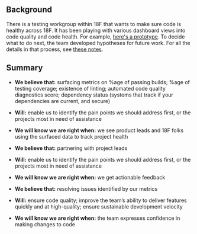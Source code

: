## Background

There is a testing workgroup within 18F that wants to make sure code is healthy across 18F. It has been playing with various dashboard views into code quality and code health. For example, [here's a prototype](https://project-dashboard.18f.gov/default). To decide what to do next, the team developed hypotheses for future work. For all the details in that process, see [these notes](https://docs.google.com/document/d/18nPmH01Uz56xarHV66SVTU8f7boCr_ut5eQAArXzei4/edit).

## Summary

- **We believe that:** surfacing metrics on %age of passing builds; %age of testing coverage; existence of linting; automated code quality diagnostics score; dependency status (systems that track if your dependencies are current, and secure)
- **Will:** enable us to identify the pain points we should address first, or the projects most in need of assistance
- **We will know we are right when:** we see product leads and 18F folks using the surfaced data to track project health

- **We believe that:** partnering with project leads
- **Will:** enable us to identify the pain points we should address first, or the projects most in need of assistance
- **We will know we are right when:** we get actionable feedback

- **We believe that:** resolving issues identified by our metrics
- **Will:** ensure code quality; improve the team’s ability to deliver features quickly and at high-quality; ensure sustainable development velocity
- **We will know we are right when:** the team expresses confidence in making changes to code
